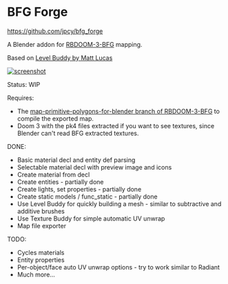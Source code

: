 # BFG Forge
https://github.com/jpcy/bfg_forge

A Blender addon for [RBDOOM-3-BFG](https://github.com/RobertBeckebans/RBDOOM-3-BFG) mapping.

Based on [Level Buddy by Matt Lucas](https://matt-lucas.itch.io/level-buddy)

[![screenshot](http://i.imgur.com/ipucRyN.png)](http://i.imgur.com/mTmWcBk.jpg)

Status: WIP

Requires:
* The [map-primitive-polygons-for-blender branch of RBDOOM-3-BFG](https://github.com/RobertBeckebans/RBDOOM-3-BFG/tree/map-primitive-polygons-for-blender) to compile the exported map.
* Doom 3 with the pk4 files extracted if you want to see textures, since Blender can't read BFG extracted textures.

DONE:
* Basic material decl and entity def parsing
* Selectable material decl with preview image and icons
* Create material from decl
* Create entities - partially done
* Create lights, set properties - partially done
* Create static models / func_static - partially done
* Use Level Buddy for quickly building a mesh - similar to subtractive and additive brushes
* Use Texture Buddy for simple automatic UV unwrap
* Map file exporter

TODO:
* Cycles materials
* Entity properties
* Per-object/face auto UV unwrap options - try to work similar to Radiant
* Much more...
